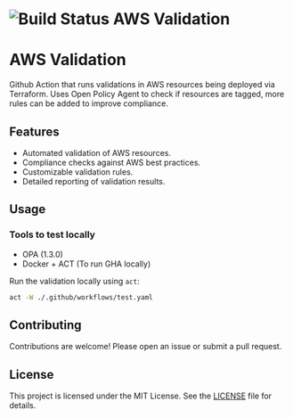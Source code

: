 # ![Build Status](https://img.shields.io/badge/build-passing-brightgreen) AWS Validation

# AWS Validation 
Github Action that runs validations in AWS resources being deployed via Terraform. Uses Open Policy Agent to check if resources are tagged, more rules can be added to improve compliance.

## Features

- Automated validation of AWS resources.
- Compliance checks against AWS best practices.
- Customizable validation rules.
- Detailed reporting of validation results.


## Usage

### Tools to test locally

- OPA (1.3.0)
- Docker + ACT (To run GHA locally)

Run the validation locally using `act`:
```bash
act -W ./.github/workflows/test.yaml
```

## Contributing

Contributions are welcome! Please open an issue or submit a pull request.

## License

This project is licensed under the MIT License. See the [LICENSE](LICENSE) file for details.
